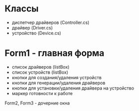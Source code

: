 # Классы
- диспетчер драйверов (Controller.cs)
- драйвер (Driver.cs)
- устройство (Device.cs)

# Form1 - главная форма
 - список драйверов (listBox)
 - список устройств (listBox)
 - кнопки для создания/удаления устройств
 - кнопки для генерации/удаления драйверов
 - кнопки для установки/удаления драйвера на устройство
 - маркер готовности к работе

Form2, Form3 - дочерние окна

